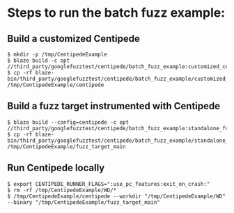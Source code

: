 # Steps to run the batch fuzz example:

## Build a customized Centipede

```shell
$ mkdir -p /tmp/CentipedeExample
$ blaze build -c opt //third_party/googlefuzztest/centipede/batch_fuzz_example:customized_centipede
$ cp -rf blaze-bin/third_party/googlefuzztest/centipede/batch_fuzz_example/customized_centipede /tmp/CentipedeExample/centipede
```

## Build a fuzz target instrumented with Centipede

```shell
$ blaze build --config=centipede -c opt //third_party/googlefuzztest/centipede/batch_fuzz_example:standalone_fuzz_target_main
$ cp -rf blaze-bin/third_party/googlefuzztest/centipede/batch_fuzz_example/standalone_fuzz_target_main /tmp/CentipedeExample/fuzz_target_main
```

## Run Centipede locally

```shell
$ export CENTIPEDE_RUNNER_FLAGS=":use_pc_features:exit_on_crash:"
$ rm -rf /tmp/CentipedeExample/WD/*
$ /tmp/CentipedeExample/centipede --workdir "/tmp/CentipedeExample/WD" --binary "/tmp/CentipedeExample/fuzz_target_main"
```
